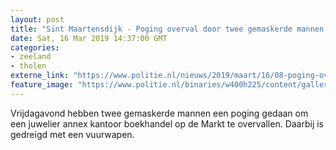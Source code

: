 ```yaml
---
layout: post
title: "Sint Maartensdijk - Poging overval door twee gemaskerde mannen met vuurwapen"
date: Sat, 16 Mar 2019 14:37:00 GMT
categories: 
- zeeland 
- tholen 
externe_link: "https://www.politie.nl/nieuws/2019/maart/16/08-poging-overval-door-twee-gemaskerde-mannen-met-vuurwapen.html"
feature_image: "https://www.politie.nl/binaries/w400h225/content/gallery/politie/stockfotos/algemeen/toezicht-twee-agenten-gezien-van-bovenaf.jpg"
---
```


Vrijdagavond hebben twee gemaskerde mannen een poging gedaan om een juwelier annex kantoor boekhandel op de Markt te overvallen. Daarbij is gedreigd met een vuurwapen.
